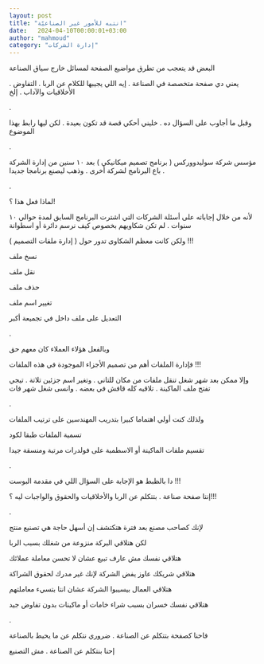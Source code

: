 ```yaml
---
layout: post
title: "انتبه للأمور غير الصناعيّة"
date:   2024-04-10T00:00:01+03:00
author: "mahmoud"
category: "إدارة الشركات"
---
```



البعض قد يتعجب من تطرق مواضيع الصفحة لمسائل خارج سياق
الصناعة

يعني دي صفحة متخصصة في الصناعة . إيه اللي يجيبها للكلام
عن الربا . التفاوض . الأخلاقيات والآداب . إلخ

.

وقبل ما أجاوب على السؤال ده . خليني أحكي قصة قد تكون
بعيدة . لكن ليها رابط بهذا الموضوع

.

مؤسس شركة سوليدووركس ( برنامج تصميم ميكانيكي ) بعد ١٠
سنين من إدارة الشركة . باع البرنامج لشركة أخرى . وذهب ليصنع برنامجا
جديدا

.

لماذا فعل هذا ؟!

لأنه من خلال إجاباته على أسئلة الشركات التي اشترت
البرنامج السابق لمدة حوالي ١٠ سنوات . لم تكن شكاويهم بخصوص كيف نرسم
دائرة أو اسطوانة

ولكن كانت معظم الشكاوى تدور حول ( إدارة ملفات
التصميم ) !!!

نسخ ملف

نقل ملف

حذف ملف

تغيير اسم ملف

التعديل على ملف داخل في تجميعة أكبر

.

وبالفعل هؤلاء العملاء كان معهم حق

فإدارة الملفات أهم من تصميم الأجزاء الموجودة في هذه
الملفات !!!

وإلا ممكن بعد شهر شغل تنقل ملفات من مكان للتاني . وتغير
اسم جزئين تلاتة . تيجي تفتح ملف الماكينة . تلاقيه كله قافش في بعضه .
وانسى شغل شهر فات

.

ولذلك كنت أولي اهتماما كبيرا بتدريب المهندسين على ترتيب
الملفات

تسمية الملفات طبقا لكود

تقسيم ملفات الماكينة أو الاسطمبة على فولدرات مرتبة
ومنسقة جيدا

.

دا بالظبط هو الإجابة على السؤال اللي في مقدمة
البوست !!!

إنتا صفحة صناعة . بتتكلم عن الربا والأخلاقيات والحقوق
والواجبات ليه ؟!!!

.

لإنك كصاحب مصنع بعد فترة هتكتشف إن أسهل حاجة هي تصنيع
منتج

لكن هتلاقي البركة منزوعة من شغلك بسبب الربا

هتلاقي نفسك مش عارف تبيع عشان لا تحسن معاملة
عملائك

هتلاقي شريكك عاوز يفض الشركة لإنك غير مدرك لحقوق
الشراكة

هتلاقي العمال بيسيبوا الشركة عشان انتا بتسيء
معاملتهم

هتلاقي نفسك خسران بسبب شراء خامات أو ماكينات بدون تفاوض
جيد

.

فاحنا كصفحة بتتكلم عن الصناعة . ضروري نتكلم عن ما يحيط
بالصناعة

إحنا بنتكلم عن الصناعة . مش التصنيع
